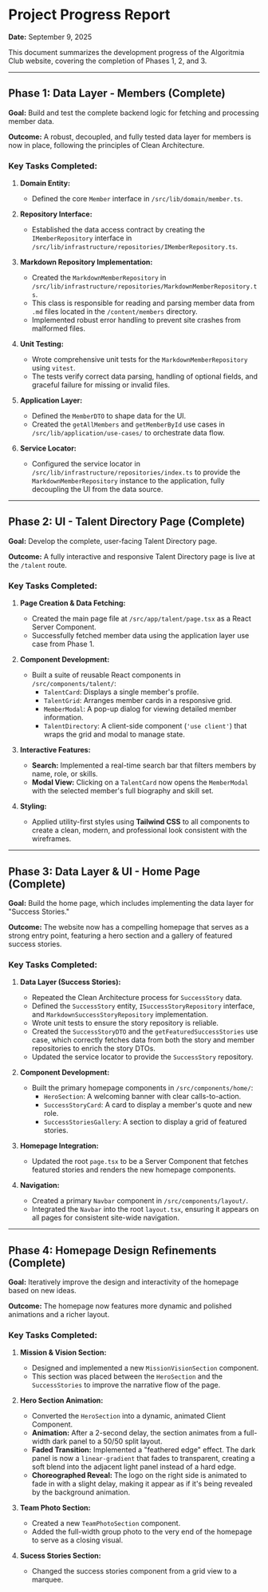 # Project Progress Report

**Date:** September 9, 2025

This document summarizes the development progress of the Algoritmia Club website, covering the completion of Phases 1, 2, and 3.

---

## Phase 1: Data Layer - Members (Complete)

**Goal:** Build and test the complete backend logic for fetching and processing member data.

**Outcome:** A robust, decoupled, and fully tested data layer for members is now in place, following the principles of Clean Architecture.

### Key Tasks Completed:

1.  **Domain Entity:**
    *   Defined the core `Member` interface in `/src/lib/domain/member.ts`.

2.  **Repository Interface:**
    *   Established the data access contract by creating the `IMemberRepository` interface in `/src/lib/infrastructure/repositories/IMemberRepository.ts`.

3.  **Markdown Repository Implementation:**
    *   Created the `MarkdownMemberRepository` in `/src/lib/infrastructure/repositories/MarkdownMemberRepository.ts`.
    *   This class is responsible for reading and parsing member data from `.md` files located in the `/content/members` directory.
    *   Implemented robust error handling to prevent site crashes from malformed files.

4.  **Unit Testing:**
    *   Wrote comprehensive unit tests for the `MarkdownMemberRepository` using `vitest`.
    *   The tests verify correct data parsing, handling of optional fields, and graceful failure for missing or invalid files.

5.  **Application Layer:**
    *   Defined the `MemberDTO` to shape data for the UI.
    *   Created the `getAllMembers` and `getMemberById` use cases in `/src/lib/application/use-cases/` to orchestrate data flow.

6.  **Service Locator:**
    *   Configured the service locator in `/src/lib/infrastructure/repositories/index.ts` to provide the `MarkdownMemberRepository` instance to the application, fully decoupling the UI from the data source.

---

## Phase 2: UI - Talent Directory Page (Complete)

**Goal:** Develop the complete, user-facing Talent Directory page.

**Outcome:** A fully interactive and responsive Talent Directory page is live at the `/talent` route.

### Key Tasks Completed:

1.  **Page Creation & Data Fetching:**
    *   Created the main page file at `/src/app/talent/page.tsx` as a React Server Component.
    *   Successfully fetched member data using the application layer use case from Phase 1.

2.  **Component Development:**
    *   Built a suite of reusable React components in `/src/components/talent/`:
        *   `TalentCard`: Displays a single member's profile.
        *   `TalentGrid`: Arranges member cards in a responsive grid.
        *   `MemberModal`: A pop-up dialog for viewing detailed member information.
        *   `TalentDirectory`: A client-side component (`'use client'`) that wraps the grid and modal to manage state.

3.  **Interactive Features:**
    *   **Search:** Implemented a real-time search bar that filters members by name, role, or skills.
    *   **Modal View:** Clicking on a `TalentCard` now opens the `MemberModal` with the selected member's full biography and skill set.

4.  **Styling:**
    *   Applied utility-first styles using **Tailwind CSS** to all components to create a clean, modern, and professional look consistent with the wireframes.

---

## Phase 3: Data Layer & UI - Home Page (Complete)

**Goal:** Build the home page, which includes implementing the data layer for "Success Stories."

**Outcome:** The website now has a compelling homepage that serves as a strong entry point, featuring a hero section and a gallery of featured success stories.

### Key Tasks Completed:

1.  **Data Layer (Success Stories):**
    *   Repeated the Clean Architecture process for `SuccessStory` data.
    *   Defined the `SuccessStory` entity, `ISuccessStoryRepository` interface, and `MarkdownSuccessStoryRepository` implementation.
    *   Wrote unit tests to ensure the story repository is reliable.
    *   Created the `SuccessStoryDTO` and the `getFeaturedSuccessStories` use case, which correctly fetches data from both the story and member repositories to enrich the story DTOs.
    *   Updated the service locator to provide the `SuccessStory` repository.

2.  **Component Development:**
    *   Built the primary homepage components in `/src/components/home/`:
        *   `HeroSection`: A welcoming banner with clear calls-to-action.
        *   `SuccessStoryCard`: A card to display a member's quote and new role.
        *   `SuccessStoriesGallery`: A section to display a grid of featured stories.

3.  **Homepage Integration:**
    *   Updated the root `page.tsx` to be a Server Component that fetches featured stories and renders the new homepage components.

4.  **Navigation:**
    *   Created a primary `Navbar` component in `/src/components/layout/`.
    *   Integrated the `Navbar` into the root `layout.tsx`, ensuring it appears on all pages for consistent site-wide navigation.

---

## Phase 4: Homepage Design Refinements (Complete)

**Goal:** Iteratively improve the design and interactivity of the homepage based on new ideas.

**Outcome:** The homepage now features more dynamic and polished animations and a richer layout.

### Key Tasks Completed:

1.  **Mission & Vision Section:**
    *   Designed and implemented a new `MissionVisionSection` component.
    *   This section was placed between the `HeroSection` and the `SuccessStories` to improve the narrative flow of the page.

2.  **Hero Section Animation:**
    *   Converted the `HeroSection` into a dynamic, animated Client Component.
    *   **Animation:** After a 2-second delay, the section animates from a full-width dark panel to a 50/50 split layout.
    *   **Faded Transition:** Implemented a "feathered edge" effect. The dark panel is now a `linear-gradient` that fades to transparent, creating a soft blend into the adjacent light panel instead of a hard edge.
    *   **Choreographed Reveal:** The logo on the right side is animated to fade in with a slight delay, making it appear as if it's being revealed by the background animation.

3.  **Team Photo Section:**
    *   Created a new `TeamPhotoSection` component.
    *   Added the full-width group photo to the very end of the homepage to serve as a closing visual.

4. **Sucess Stories Section:**
    *   Changed the success stories component from a grid view to a marquee.
    